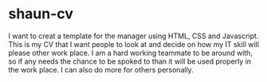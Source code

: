 # shaun-cv
I want to creat a template for the manager using HTML, CSS and Javascript. This is my CV that I want people to look at and decide on how my IT skill will please other work place. 
I am a hard working teammate to be around with, so if any needs the chance to be spoked to than it will be used properly  in the work place. I can also do more for others personally.



